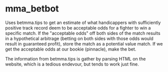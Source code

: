 # mma_betbot

Uses betmma.tips to get an estimate of what handicappers with sufficiently positive track record deem to be acceptable odds for a fighter to win a specific match. If the "acceptable odds" off both sides of the match results in a hypothetical arbitrage (betting on both sides with those odds would result in guaranteed profit), store the match as a potential value match. If we get the acceptable odds at our bookie (pinnacle), make the bet.

The information from betmma.tips is gather by parsing HTML on the website, which is a tedious endevour, but tends to work just fine.
